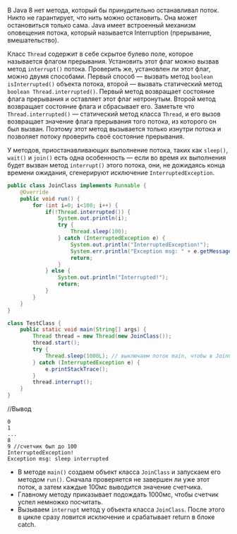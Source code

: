 В Java 8 нет метода, который бы принудительно останавливал поток. Никто не гарантирует, что нить можно остановить. Она может остановиться только сама. Java имеет встроенный механизм оповещения потока, который называется Interruption (прерывание, вмешательство).

Класс <code>Thread</code> содержит в себе скрытое булево поле, которое называется флагом прерывания.
Установить этот флаг можно вызвав метод <code>interrupt()</code> потока.
Проверить же, установлен ли этот флаг, можно двумя способами. Первый способ — вызвать метод <code>boolean isInterrupted()</code> объекта потока, второй — вызвать статический метод <code>boolean Thread.interrupted()</code>.
Первый метод возвращает состояние флага прерывания и оставляет этот флаг нетронутым. Второй метод возвращает состояние флага и сбрасывает его.
Заметьте что <code>Thread.interrupted()</code> — статический метод класса <code>Thread</code>, и его вызов возвращает значение флага прерывания того потока, из которого он был вызван. 
Поэтому этот метод вызывается только изнутри потока и позволяет потоку проверить своё состояние прерывания.

У методов, приостанавливающих выполнение потока, таких как <code>sleep()</code>, <code>wait()</code> и <code>join()</code> есть одна особенность — если во время их выполнения будет вызван метод <code>interrupt()</code> этого потока, они, не дожидаясь конца времени ожидания, сгенерируют исключение <code>InterruptedException</code>.

```java
public class JoinClass implements Runnable {
    @Override
    public void run() {
        for (int i=0; i<100; i++) {
            if(!Thread.interrupted()) {
                System.out.println(i);
                try {
                    Thread.sleep(100);
                } catch (InterruptedException e) {
                    System.out.println("InterruptedException!");
                    System.err.println("Exception msg: " + e.getMessage());
                    return;
                }
            } else {
                System.out.println("Interrupted!");
                return;
            }
        }
    }
}

class TestClass {
    public static void main(String[] args) {
        Thread thread = new Thread(new JoinClass());
        thread.start();
        try {
            Thread.sleep(1000L); // выключаем поток main, чтобы в JoinClass.run() что-то успело посчитаться
        } catch (InterruptedException e) {
            e.printStackTrace();
        }
        thread.interrupt();
    }
}
```
//Вывод
        
    0
    1
    ...
    8
    9 //счетчик был до 100
    InterruptedException!
    Exception msg: sleep interrupted

- В методе <code>main()</code> создаем объект класса <code>JoinClass</code> и запускаем его методом <code>run()</code>. Сначала проверяется не завершен ли уже этот поток, а затем каждые 100мс выводится значение счетчика.
- Главному методу приказывает подождать 1000мс, чтобы счетчик успел немножко посчитать.
- Вызываем <code>interrupt</code> метод у объекта класса <code>JoinClass</code>. После этого в цикле сразу ловится исключение и срабатывает return в блоке catch.
